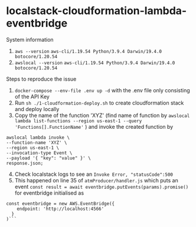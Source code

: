 # localstack-cloudformation-lambda-eventbridge

System information
1. `aws --version`
`aws-cli/1.19.54 Python/3.9.4 Darwin/19.4.0 botocore/1.20.54`
2. `awslocal --version`
`aws-cli/1.19.54 Python/3.9.4 Darwin/19.4.0 botocore/1.20.54`

Steps to reproduce the issue
1. `docker-compose --env-file .env up -d` with the .env file only consisting of the API Key
2. Run `sh ./1-cloudformation-deploy.sh` to create cloudformation stack and deploy locally
3. Copy the name of the function 'XYZ' (find name of function by `awslocal lambda list-functions --region us-east-1 --query 'Functions[].FunctionName'`
) and invoke the created function by
```
awslocal lambda invoke \
--function-name 'XYZ' \
--region us-east-1 \
--invocation-type Event \
--payload '{ "key": "value" }' \
response.json; 
```
4. Check localstack logs to see an `Invoke Error, "statusCode":500`
5. This happened on line 35 of `atmProducer/handler.js` which puts an event
  `const result = await eventbridge.putEvents(params).promise()`
for eventbridge initialised as
```
const eventbridge = new AWS.EventBridge({
    endpoint: 'http://localhost:4566'
  }
)```
